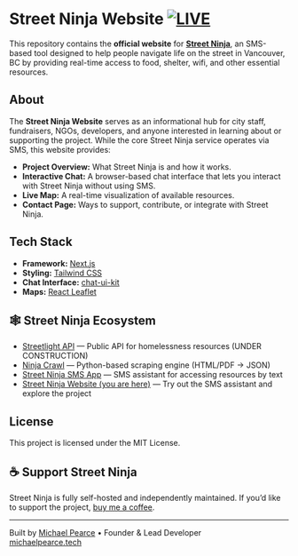 # Street Ninja Website [![LIVE](https://img.shields.io/badge/status-LIVE-brightgreen)](https://streetninja.ca)

This repository contains the **official website** for [**Street Ninja**](https://github.com/firstflush/street_ninja/), an SMS-based tool designed to help people navigate life on the street in Vancouver, BC by providing real-time access to food, shelter, wifi, and other essential resources.


## About

The **Street Ninja Website** serves as an informational hub for city staff, fundraisers, NGOs, developers, and anyone interested in learning about or supporting the project. While the core Street Ninja service operates via SMS, this website provides:

- **Project Overview:** What Street Ninja is and how it works.
- **Interactive Chat:** A browser-based chat interface that lets you interact with Street Ninja without using SMS.
- **Live Map:** A real-time visualization of available resources.
- **Contact Page:** Ways to support, contribute, or integrate with Street Ninja.


## Tech Stack

- **Framework:** [Next.js](https://nextjs.org/)
- **Styling:** [Tailwind CSS](https://tailwindcss.com/)
- **Chat Interface:** [chat-ui-kit](https://www.npmjs.com/package/chat-ui-kit)
- **Maps:** [React Leaflet](https://react-leaflet.js.org/)


## 🕸 Street Ninja Ecosystem

- [Streetlight API](https://github.com/FirstFlush/streetlight-api) — Public API for homelessness resources (UNDER CONSTRUCTION)
- [Ninja Crawl](https://github.com/FirstFlush/ninja_crawl) — Python-based scraping engine (HTML/PDF → JSON)
- [Street Ninja SMS App](https://github.com/FirstFlush/street_ninja) — SMS assistant for accessing resources by text
- [Street Ninja Website (you are here)](https://github.com/FirstFlush/website_street_ninja) — Try out the SMS assistant and explore the project


## License
This project is licensed under the MIT License.


## ☕ Support Street Ninja

Street Ninja is fully self-hosted and independently maintained.
If you’d like to support the project, [buy me a coffee](https://www.buymeacoffee.com/firstflush).


---


Built by [Michael Pearce](mailto:michaelpearce@streetninja.ca) • Founder & Lead Developer  
[michaelpearce.tech](https://michaelpearce.tech)
